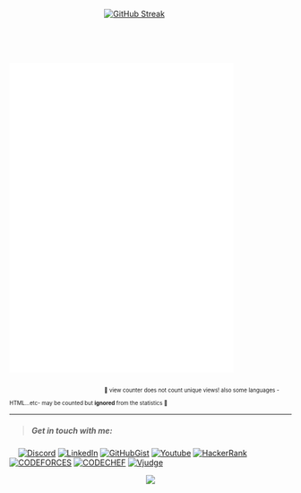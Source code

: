 <!-- <p align="center">
<a href="https://awesome-github-stats.azurewebsites.net/index.html??cardType=github&theme=ocean-dark">    <img  alt="orsnaro's GitHub Stats" src="https://awesome-github-stats.azurewebsites.net/user-stats/orsnaro?cardType=github&theme=ocean-dark" />  
</a> </p> -->


&emsp; &emsp; &emsp; &emsp; &emsp; &emsp; &emsp; &emsp; &emsp; &nbsp;  [![GitHub Streak](https://streak-stats.demolab.com?user=orsnaro&theme=buefy-dark)](https://git.io/streak-stats)


</br>
</br>


&emsp; &emsp; &emsp; &emsp; &emsp; &emsp; &emsp; &emsp; &emsp; &nbsp; <img align="center" src="/github-metrics.svg" alt="Metrics" width="400">

&emsp; &emsp; &emsp; &emsp; &emsp; &emsp;  &emsp; &emsp;  &emsp;  &nbsp; <sub><sub> 📍 view counter does not count unique views! also some languages -HTML...etc- may be counted but   **ignored** from the statistics 📍</sub></sub>
  
   
---


> ##### Get in touch with me: 


&nbsp; &nbsp; [![Discord](https://img.shields.io/badge/Discord%20-%20%23694D99?logo=discord)](https://discord.com/invite/Y23B7R3FPq) 
[![LinkedIn](https://img.shields.io/badge/LinkedIn%20-%20%233d85c6?logo=linkedin)](https://www.linkedin.com/in/omar-rs)
[![GitHubGist](https://img.shields.io/badge/GitHub%20Gist-black?logo=gitbook&logoColor=white)](https://gist.github.com/orsnaro)
[![Youtube](https://img.shields.io/badge/YouTube-red?logo=youtube&logoColor=red&color=white)](https://www.youtube.com/channel/UC1_2q6N_ulxYp-Nby0sFUaA)
[![HackerRank](https://img.shields.io/badge/HackerRank-red?logo=hackerrank&logoColor=14ab4a&color=000000)](https://www.hackerrank.com/Omar1xd)
[![CODEFORCES](https://img.shields.io/badge/CodeForces-red?logo=codeforces&logoColor=red&color=black)](https://codeforces.com/profile/omarrs)
[![CODECHEF](https://img.shields.io/badge/CODECHEF-red?logo=codechef&logoColor=68391b&color=white)](https://www.codechef.com/users/omarrs)
[![Vjudge](https://img.shields.io/badge/Vjudge-red?logo=circle&logoColor=yellow&color=white)](https://vjudge.net/user/orsnarol)





<p align="center"><img src="https://komarev.com/ghpvc/?username=orsnaro&color=blue"></p>


